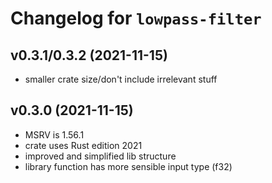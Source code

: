 # Changelog for `lowpass-filter`

## v0.3.1/0.3.2 (2021-11-15)
- smaller crate size/don't include irrelevant stuff

## v0.3.0 (2021-11-15)
- MSRV is 1.56.1
- crate uses Rust edition 2021
- improved and simplified lib structure
- library function has more sensible input type (f32)
